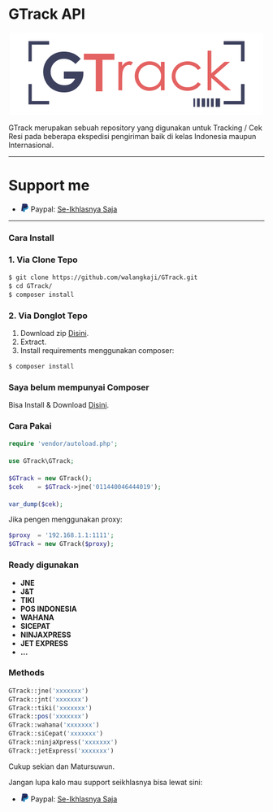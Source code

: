 # GTrack API
<p align="center">
	<img src="https://raw.githubusercontent.com/walangkaji/emboh/master/img/GTrack.png" />
</p>
GTrack merupakan sebuah repository yang digunakan untuk Tracking / Cek Resi pada beberapa ekspedisi pengiriman baik di kelas Indonesia maupun Internasional.

----------
# Support me
- ![Paypal](https://raw.githubusercontent.com/walangkaji/emboh/master/img/paypal.png) Paypal: [Se-Ikhlasnya Saja](https://www.paypal.me/walangkaji)
----------
### Cara Install

### 1. Via Clone Tepo
```sh
$ git clone https://github.com/walangkaji/GTrack.git
$ cd GTrack/
$ composer install
```

### 2. Via Donglot Tepo
1. Download zip [Disini](https://github.com/walangkaji/GTrack/archive/master.zip).
2. Extract.
3. Install requirements menggunakan composer:

```sh
$ composer install
```

### Saya belum mempunyai Composer

Bisa Install & Download [Disini](https://getcomposer.org/download/).

### Cara Pakai

```php
require 'vendor/autoload.php';

use GTrack\GTrack;

$GTrack = new GTrack();
$cek    = $GTrack->jne('011440046444019');

var_dump($cek);
```

Jika pengen menggunakan proxy:
```php
$proxy  = '192.168.1.1:1111';
$GTrack = new GTrack($proxy);
```
### Ready digunakan

- **JNE**
- **J&T**
- **TIKI**
- **POS INDONESIA**
- **WAHANA**
- **SICEPAT**
- **NINJAXPRESS**
- **JET EXPRESS**
- **...**

### Methods
```php
GTrack::jne('xxxxxxx')
GTrack::jnt('xxxxxxx')
GTrack::tiki('xxxxxxx')
GTrack::pos('xxxxxxx')
GTrack::wahana('xxxxxxx')
GTrack::siCepat('xxxxxxx')
GTrack::ninjaXpress('xxxxxxx')
GTrack::jetExpress('xxxxxxx')
```

Cukup sekian dan Matursuwun.

Jangan lupa kalo mau support seikhlasnya bisa lewat sini:
- ![Paypal](https://raw.githubusercontent.com/walangkaji/emboh/master/img/paypal.png) Paypal: [Se-Ikhlasnya Saja](https://www.paypal.me/walangkaji)
